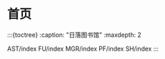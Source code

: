 # 首页

:::{toctree}
:caption: "日落图书馆"
:maxdepth: 2

AST/index
FU/index
MGR/index
PF/index
SH/index
:::
